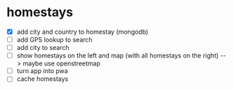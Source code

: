 # homestays
- [x] add city and country to homestay (mongodb)
- [ ] add GPS lookup to search
- [ ] add city to search
- [ ] show homestays on the left and map (with all homestays on the right) --> maybe use openstreetmap
- [ ] turn app into pwa
- [ ] cache homestays
